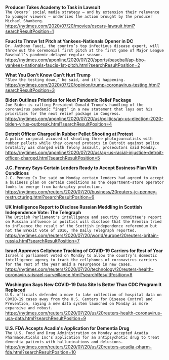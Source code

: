 **Producer Takes Academy to Task in Lawsuit**\
`The Oscars’ social media strategy — and by extension their relevance to younger viewers — underlies the action brought by the producer Michael Shamberg.`\
https://nytimes.com/2020/07/20/movies/oscars-lawsuit.html?searchResultPosition=1

**Fauci to Throw 1st Pitch at Yankees-Nationals Opener in DC**\
`Dr. Anthony Fauci, the country’s top infectious disease expert, will throw out the ceremonial first pitch at the first game of Major League Baseball’s pandemic-delayed regular season.`\
https://nytimes.com/aponline/2020/07/20/sports/baseball/ap-bbo-yankees-nationals-faucis-1st-pitch.html?searchResultPosition=2

**What You Don’t Know Can’t Hurt Trump**\
`“Slow the testing down,” he said, and it’s happening.`\
https://nytimes.com/2020/07/20/opinion/trump-coronavirus-testing.html?searchResultPosition=3

**Biden Outlines Priorities for Next Pandemic Relief Package**\
`Joe Biden is calling President Donald Trump's handling of the coronavirus pandemic “inept” in a new statement that lays out his priorities for the next relief package in Congress.`\
https://nytimes.com/aponline/2020/07/20/us/politics/ap-us-election-2020-biden-virus-outbreak.html?searchResultPosition=4

**Detroit Officer Charged in Rubber Pellet Shooting at Protest**\
`A police corporal accused of shooting three photojournalists with rubber pellets while they covered protests in Detroit against police brutality was charged with felony assault, prosecutors said Monday.`\
https://nytimes.com/aponline/2020/07/20/us/ap-us-racial-injustice-detroit-officer-charged.html?searchResultPosition=5

**J.C. Penney Says Certain Lenders Ready to Accept Business Plan With Conditions**\
`J.C. Penney Co Inc said on Monday certain lenders had agreed to accept a business plan on certain conditions as the department-store operator looks to emerge from bankruptcy protection.`\
https://nytimes.com/reuters/2020/07/20/business/20reuters-jc-penney-restructuring.html?searchResultPosition=6

**UK Intelligence Report to Disclose Russian Meddling in Scottish Independence Vote: The Telegraph**\
`The British Parliament's intelligence and security committee's report on Russian influence in politics will disclose that the Kremlin tried to influence the result of the Scottish independence referendum but not the Brexit vote of 2016, The Daily Telegraph reported.`\
https://nytimes.com/reuters/2020/07/20/world/europe/20reuters-britain-russia.html?searchResultPosition=7

**Israel Approves Cellphone Tracking of COVID-19 Carriers for Rest of Year**\
`Israel’s parliament voted on Monday to allow the country’s domestic intelligence agency to track the cellphones of coronavirus carriers for the rest of the year amid a resurgence in new cases.`\
https://nytimes.com/reuters/2020/07/20/technology/20reuters-health-coronavirus-israel-surveillance.html?searchResultPosition=8

**Washington Says New COVID-19 Data Site Is Better Than CDC Program It Replaced**\
`U.S. officials defended a move to take collection of hospital data on COVID-19 cases away from the U.S. Centers for Disease Control and Prevention, saying a new data system launched on Monday is more expansive and robust.`\
https://nytimes.com/reuters/2020/07/20/us/20reuters-health-coronavirus-usa-data.html?searchResultPosition=9

**U.S. FDA Accepts Acadia's Application for Dementia Drug**\
`The U.S. Food and Drug Administration on Monday accepted Acadia Pharmaceuticals Inc's application for an antipsychotic drug to treat dementia patients with hallucinations and delusions.`\
https://nytimes.com/reuters/2020/07/20/us/20reuters-acadia-pharm-fda.html?searchResultPosition=10

